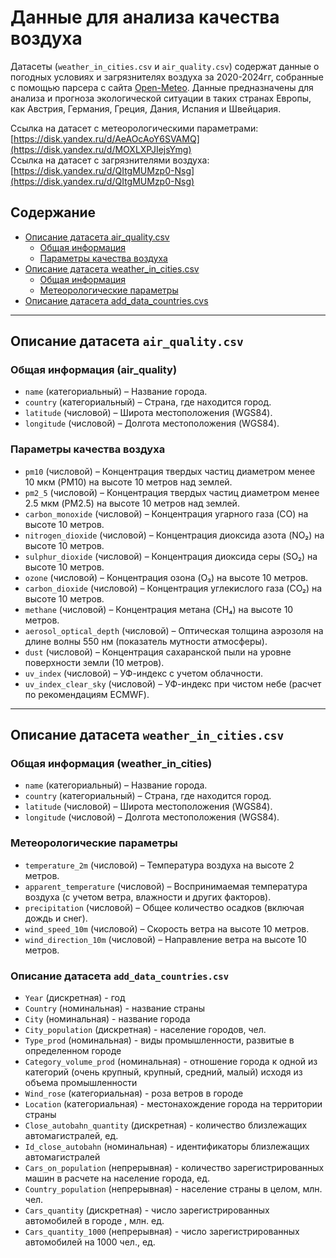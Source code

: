 # Данные для анализа качества воздуха

Датасеты (`weather_in_cities.csv` и `air_quality.csv`) содержат данные о погодных условиях и загрязнителях воздуха за 2020-2024гг, собранные с помощью парсера с сайта [Open-Meteo](https://open-meteo.com). Данные предназначены для анализа и прогноза экологической ситуации в таких странах Европы, как Австрия, Германия, Греция, Дания, Испания и Швейцария.

Ссылка на датасет с метеорологическими параметрами: [https://disk.yandex.ru/d/AeAOcAoY6SVAMQ](https://disk.yandex.ru/d/MOXLXPJIejsYmg)  
Ссылка на датасет с загрязнителями воздуха: [https://disk.yandex.ru/d/QItgMUMzp0-Nsg](https://disk.yandex.ru/d/QItgMUMzp0-Nsg)

## Содержание
- [Описание датасета air_quality.csv](#описание-датасета-air_qualitycsv)
  - [Общая информация](#общая-информация-air-quality)
  - [Параметры качества воздуха](#параметры-качества-воздуха)
- [Описание датасета weather_in_cities.csv](#описание-датасета-weather_in_citiescsv)
  - [Общая информация](#общая-информация-weather-in-cities)
  - [Метеорологические параметры](#метеорологические-параметры)
- [Описание датасета add_data_countries.cvs](#опсиание-датасета-add_data_countriescsv) 

---

## Описание датасета `air_quality.csv`

### Общая информация (air_quality)
- `name` (категориальный) – Название города.
- `country` (категориальный) – Страна, где находится город.
- `latitude` (числовой) – Широта местоположения (WGS84).
- `longitude` (числовой) – Долгота местоположения (WGS84).

### Параметры качества воздуха
- `pm10` (числовой) – Концентрация твердых частиц диаметром менее 10 мкм (PM10) на высоте 10 метров над землей.
- `pm2_5` (числовой) – Концентрация твердых частиц диаметром менее 2.5 мкм (PM2.5) на высоте 10 метров над землей.
- `carbon_monoxide` (числовой) – Концентрация угарного газа (CO) на высоте 10 метров.
- `nitrogen_dioxide` (числовой) – Концентрация диоксида азота (NO₂) на высоте 10 метров.
- `sulphur_dioxide` (числовой) – Концентрация диоксида серы (SO₂) на высоте 10 метров.
- `ozone` (числовой) – Концентрация озона (O₃) на высоте 10 метров.
- `carbon_dioxide` (числовой) – Концентрация углекислого газа (CO₂) на высоте 10 метров.
- `methane` (числовой) – Концентрация метана (CH₄) на высоте 10 метров.
- `aerosol_optical_depth` (числовой) – Оптическая толщина аэрозоля на длине волны 550 нм (показатель мутности атмосферы).
- `dust` (числовой) – Концентрация сахаранской пыли на уровне поверхности земли (10 метров).
- `uv_index` (числовой) – УФ-индекс с учетом облачности.
- `uv_index_clear_sky` (числовой) – УФ-индекс при чистом небе (расчет по рекомендациям ECMWF).

---

## Описание датасета `weather_in_cities.csv`

### Общая информация (weather_in_cities)
- `name` (категориальный) – Название города.
- `country` (категориальный) – Страна, где находится город.
- `latitude` (числовой) – Широта местоположения (WGS84).
- `longitude` (числовой) – Долгота местоположения (WGS84).

### Метеорологические параметры
- `temperature_2m` (числовой) – Температура воздуха на высоте 2 метров.
- `apparent_temperature` (числовой) – Воспринимаемая температура воздуха (с учетом ветра, влажности и других факторов).
- `precipitation` (числовой) – Общее количество осадков (включая дождь и снег).
- `wind_speed_10m` (числовой) – Скорость ветра на высоте 10 метров.
- `wind_direction_10m` (числовой) – Направление ветра на высоте 10 метров.
  
### Описание датасета `add_data_countries.csv`

- `Year` (дискретная) - год	
- `Country` (номинальная)	- название страны 	
- `City` (номинальная) - название города	
- `City_population`	(дискретная) - население городов, чел.	
- `Type_prod`	(номинальная) - виды промышленности, развитые в определенном городе 	
- `Category_volume_prod` (номинальная) - отношение города к одной из категорий (очень крупный, крупный, средний, малый) исходя из объема промышленности 	
- `Wind_rose`	(категориальная) - роза ветров в городе 	
- `Location`	(категориальная) - местонахождение города на территории страны 	
- `Close_autobahn_quantity`	(дискретная) - количество близлежащих автомагистралей,  ед.	
- `Id_close_autobahn`	(номинальная) - идентификаторы близлежащих автомагистралей	
- `Cars_on_population` (непрерывная) - количество зарегистрированных машин в расчете на население города, ед.	
- `Country_population` (непрерывная) - население страны в целом, млн. чел.	
- `Cars_quantity`	(дискретная) - число зарегистрированных автомобилей в городе , млн. ед.
- `Cars_quantity_1000` (непрерывная) - число зарегистрированных автомобилей на 1000 чел., ед.	

